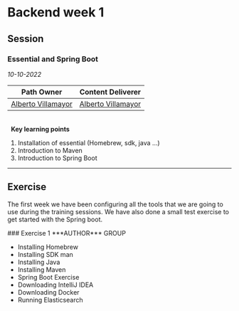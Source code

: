 # Backend week 1

## Session
### Essential and Spring Boot

*10-10-2022*

<!-- (Do not change the line below!!!) -->
| **Path Owner** | **Content Deliverer** | 
| --- | --- | 
| [Alberto Villamayor](https://github.com/avillamayordevega) | [Alberto Villamayor](https://github.com/avillamayordevega) | \ 

\
&nbsp; <!-- (Do not change this and above line PLEASE!!!) -->
**Key learning points** <!-- (Do not change this line!!!) -->
1. Installation of essential (Homebrew, sdk, java ...)
2. Introduction to Maven
3. Introduction to Spring Boot

****

## Exercise
The first week we have been configuring all the tools that we are going to use during the training sessions.
We have also done a small test exercise to get started with the Spring boot.
<!-- Comment wheter if it is autonomous or group work -->
<Statement>
### Exercise 1
 ***AUTHOR*** GROUP
 
- Installing Homebrew
- Installing SDK man
- Installing Java
- Installing Maven
- Spring Boot Exercise
- Downloading IntelliJ IDEA
- Downloading Docker
- Running Elasticsearch



